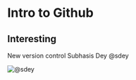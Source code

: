# Intro to Github

## Interesting

New version control
Subhasis Dey @sdey

![@sdey](https://www.facebook.com/subhasis.deyy)
